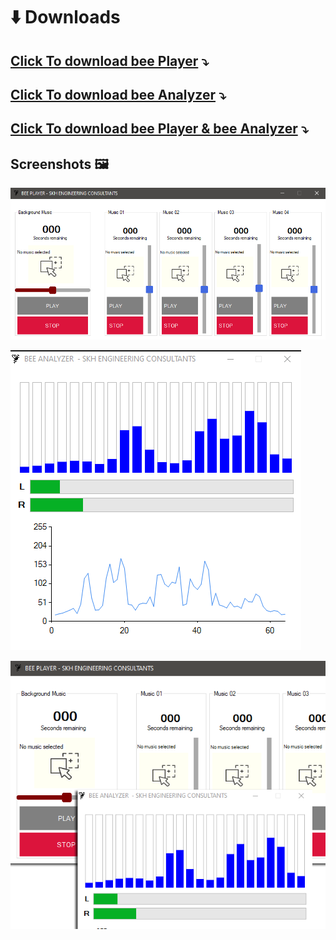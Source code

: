 # :arrow_down: Downloads


## [Click To download bee Player](https://github.com/Katheesh/public/raw/master/zip/BeePlayer.zip) :arrow_heading_down:


## [Click To download bee Analyzer](https://github.com/Katheesh/public/raw/master/zip/BeeAnalyzer.zip) :arrow_heading_down:


## [Click To download bee Player & bee Analyzer](https://github.com/Katheesh/public/raw/master/zip/setups.zip) :arrow_heading_down:

## Screenshots :framed_picture:

![image](./images/app-1.png)

![image](./images/app-2.png)

![image](./images/app-3.png)
